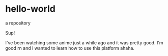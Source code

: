# hello-world
a repository

Sup!

I've been watching some anime just a while ago and it was pretty good.
I'm good rn and i wanted to learn how to use this platform ahaha.
